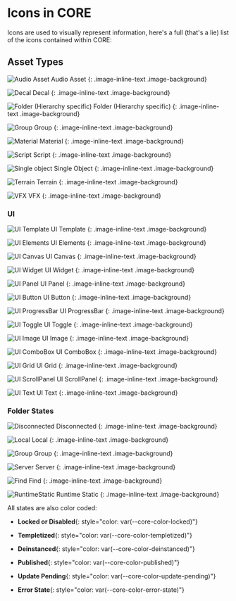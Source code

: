 # Icons in CORE

Icons are used to visually represent information, here's a full (that's a lie) list of the icons contained within CORE:

## Asset Types

![Audio Asset](../../img/EditorManual/icons/HierarchyIcon_Audio.png "Audio Asset") Audio Asset
{: .image-inline-text .image-background}

![Decal](../../img/EditorManual/icons/HierarchyIcon_Decal.png "Decal") Decal
{: .image-inline-text .image-background}

![Folder (Hierarchy specific)](../../img/EditorManual/icons/HierarchyIcon_Folder.png "Folder (Hierarchy specific)") Folder (Hierarchy specific)
{: .image-inline-text .image-background}

![Group](../../img/EditorManual/icons/HierarchyIcon_Group.png "Group") Group
{: .image-inline-text .image-background}

![Material](../../img/EditorManual/icons/HierarchyIcon_Material.png "Material") Material
{: .image-inline-text .image-background}

![Script](../../img/EditorManual/icons/HierarchyIcon_Text.png "Script") Script
{: .image-inline-text .image-background}

![Single object](../../img/EditorManual/icons/HierarchyIcon_ParameterizedMeshCube.png "Single Object") Single Object
{: .image-inline-text .image-background}

![Terrain](../../img/EditorManual/icons/HierarchyIcon_Terrain.png "Terrain") Terrain
{: .image-inline-text .image-background}

![VFX](../../img/EditorManual/icons/HierarchyIcon_VFX.png "VFX") VFX
{: .image-inline-text .image-background}

### UI

![UI Template](../../img/EditorManual/icons/HierarchyIcon_UITemplate.png "UI Template") UI Template
{: .image-inline-text .image-background}

![UI Elements](../../img/EditorManual/icons/HierarchyIcon_UIElements.png "UI Elements") UI Elements
{: .image-inline-text .image-background}

![UI Canvas](../../img/EditorManual/icons/HierarchyIcon_UICanvas.png "UI Canvas") UI Canvas
{: .image-inline-text .image-background}

![UI Widget](../../img/EditorManual/icons/HierarchyIcon_UIWidget.png "UI Widget") UI Widget
{: .image-inline-text .image-background}

![UI Panel](../../img/EditorManual/icons/HierarchyIcon_UIPanel.png "UI Panel") UI Panel
{: .image-inline-text .image-background}

![UI Button](../../img/EditorManual/icons/HierarchyIcon_UIButton.png "UI Button") UI Button
{: .image-inline-text .image-background}

![UI ProgressBar](../../img/EditorManual/icons/HierarchyIcon_UIProgressBar.png "UI ProgressBar") UI ProgressBar
{: .image-inline-text .image-background}

![UI Toggle](../../img/EditorManual/icons/HierarchyIcon_UIToggle.png "UI Toggle") UI Toggle
{: .image-inline-text .image-background}

![UI Image](../../img/EditorManual/icons/HierarchyIcon_UIImage.png "UI Image") UI Image
{: .image-inline-text .image-background}

![UI ComboBox](../../img/EditorManual/icons/HierarchyIcon_UIComboBox.png "UI ComboBox") UI ComboBox
{: .image-inline-text .image-background}

![UI Grid](../../img/EditorManual/icons/HierarchyIcon_UIGrid.png "UI Grid") UI Grid
{: .image-inline-text .image-background}

![UI ScrollPanel](../../img/EditorManual/icons/HierarchyIcon_UIScrollPanel.png "UI ScrollPanel") UI ScrollPanel
{: .image-inline-text .image-background}

![UI Text](../../img/EditorManual/icons/HierarchyIcon_UIText.png "UI Text") UI Text
{: .image-inline-text .image-background}

### Folder States

![Disconnected](../../img/EditorManual/icons/HierarchyIcon_DisconnectedFolder.png "Disconnected") Disconnected
{: .image-inline-text .image-background}

![Local](../../img/EditorManual/icons/HierarchyIcon_LocalFolder.png "Local") Local
{: .image-inline-text .image-background}

![Group](../../img/EditorManual/icons/HierarchyIcon_Group.png "Group") Group
{: .image-inline-text .image-background}

![Server](../../img/EditorManual/icons/HierarchyIcon_ServerFolder.png "Server") Server
{: .image-inline-text .image-background}

![Find](../../img/EditorManual/icons/HierarchyIcon_FindFolder.png "Find") Find
{: .image-inline-text .image-background}

![RuntimeStatic](../../img/EditorManual/icons/HierarchyIcon_RuntimeStaticFolder.png "Runtime Static") Runtime Static
{: .image-inline-text .image-background}

All states are also color coded:

- **Locked or Disabled**{: style="color: var(--core-color-locked)"}

- **Templetized**{: style="color: var(--core-color-templetized)"}

- **Deinstanced**{: style="color: var(--core-color-deinstanced)"}

- **Published**{: style="color: var(--core-color-published)"}

- **Update Pending**{: style="color: var(--core-color-update-pending)"}

- **Error State**{: style="color: var(--core-color-error-state)"}
